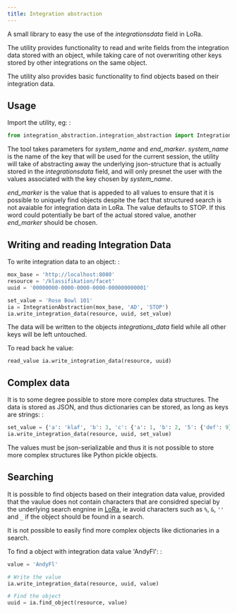 ```yaml
---
title: Integration abstraction
---
```


A small library to easy the use of the *integrationsdata*
field in LoRa.

The utility provides functionality to read and write fields from the
integration data stored with an object, while taking care of not
overwriting other keys stored by other integrations on the same object.

The utility also provides basic functionality to find objects based on
their integration data.

## Usage

Import the utility, eg: :

``` python
from integration_abstraction.integration_abstraction import IntegrationAbstraction
```

The tool takes parameters for *system_name* and
*end_marker*. *system_name* is the name of the
key that will be used for the current session, the utility will take of
abstracting away the underlying json-structure that is actually stored
in the *integrationsdata* field, and will only presnet the
user with the values associated with the key chosen by
*system_name*.

*end_marker* is the value that is appeded to all values to
ensure that it is possible to uniquely find objects despite the fact
that structured search is not avaiable for integration data in LoRa. The
value defaults to STOP. If this word could potentially be bart of the
actual stored value, another *end_marker* should be chosen.

## Writing and reading Integration Data

To write integration data to an object: :

``` python
mox_base = 'http://localhost:8080'
resource = '/klassifikation/facet'
uuid = '00000000-0000-0000-0000-000000000001'

set_value = 'Rose Bowl 101'
ia = IntegrationAbstraction(mox_base, 'AD', 'STOP')
ia.write_integration_data(resource, uuid, set_value)
```

The data will be written to the objects *integrations_data*
field while all other keys will be left untouched.

To read back he value:

```
read_value ia.write_integration_data(resource, uuid)
```

## Complex data

It is to some degree possible to store more complex data structures. The
data is stored as JSON, and thus dictionaries can be stored, as long as
keys are strings: :

```python
set_value = {'a': 'klaf', 'b': 3, 'c': {'a': 1, 'b': 2, '5': {'def': 9}}}
ia.write_integration_data(resource, uuid, set_value)
```

The values must be json-serializable and thus it is not possible to
store more complex structures like Python pickle objects.

## Searching

It is possible to find objects based on their integration data value,
provided that the vaulue does not contain characters that are considred
special by the underlying search engnine in
[LoRa](https://github.com/magenta-aps/mox/blob/95adfd192a729d6a82b08b2188dbda77522b881b/doc/dev/wildcards.rst),
ie avoid characters such as `%`, `&`, `''` and `_` if the object
should be found in a search.

It is not possible to easily find more complex objects like dictionaries
in a search.

To find a object with integration data value 'AndyFl': :

``` python
value = 'AndyFl'

# Write the value
ia.write_integration_data(resource, uuid, value)

# Find the object
uuid = ia.find_object(resource, value)
```
